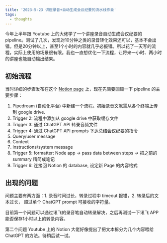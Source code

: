 ```yaml
---
title: '2023-5-23 讲座录音+自动生成会议纪要的流水线作业'
tags:
  - thoughts
---
```


今年上半年跟 Youtube 上的大佬学了一个讲座录音自动生成会议纪要的 pipeline。测试了几次，发现对10分钟之类的录音转化效果还可以，基本不会出错。但是20分钟以上，甚至1个小时的内容就几乎必报错。所以花了一天写的流程，实际上使用的场景很有限。我也一直想优化一下流程，让将来一小时、两小时的讲座也能自动输出结果。

## 初始流程

当时详细的步骤发布在这个 [Notion page](https://verbose-temple-e01.notion.site/df1617fe30d0450ca12497f7dd4bce3d) 上，现在先简要回顾一下 pipeline 的主要步骤：

1. Pipedream (自动化平台) 中新建一个流程。初始录音文献需从各个终端上传到 google drive. 
2. Trigger 2: 流程中添加从 google drive 中获取缓存文件
3. Trigger 3: 通过 ChatGPT API 转录音频文件
4. Trigger 4: 通过 ChatGPT API prompts 下达总结会议纪要的指令
  1. Query/user message
  2. Context
  3. Instructions/system message
5. Trigger 5: formatter: Node app → pass data between steps → 把之前的summary 精简成笔记
6. Trigger 6: 连接回 Notion 的 database, 设定新 Page 的内容格式

## 出现的问题

问题主要有两方面：1. 录音时间过长，转录过程中 timeout 报错，2. 转录后的文本过长， 超过单个 ChatGPT prompt 可接收的字符量。

目前第一个问题可以通过讯飞的录音笔自动转录解决，之后再测试一下讯飞 APP 能否保存1小时以上的转录内容。

第二个问题 Youtube 上的 Notion 大佬好像提出了把文本拆分为几个内容喂给 ChatGPT 的方法。待稍后试一试。
